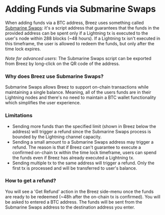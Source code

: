 # Adding Funds via Submarine Swaps

When adding funds via a BTC address, Breez uses something called [Submarine Swaps](https://www.google.com/amp/s/blog.muun.com/a-closer-look-at-submarine-swaps-in-the-lightning-network/amp/): it's a script address that guarantees that the funds in the provided address can be spent only if a Lightning tx is executed to the user's node within 288 blocks (~48 hours). If a Lightning tx isn't executed in this timeframe, the user is allowed to redeem the funds, but only after the time lock expires.

_Note for advanced users_: The Submarine Swaps script can be exported from Breez by long-click on the QR code of the address.

### Why does Breez use Submarine Swaps?
Submarine Swaps allows Breez to support on-chain transactions while maintaining a single balance. Meaning, all of the users funds are in their Lightning nodes and there's no need to maintain a BTC wallet functionality which simplifies the user experience.

### Limitations
* Sending more funds than the specified limit (shown in Breez below the address) will trigger a refund since the Submarine Swaps process is bounded by the Lightning channel capacity. 
* Sending a small amount to a Submarine Swaps address may trigger a refund. The reason is that if Breez can't guarantee to execute a confirmed on-chain tx within the time lock timeframe, users can spend the funds even if Breez has already executed a Lightning tx. 
* Sending multiple tx to the same address will trigger a refund. Only the first tx is processed and will be transferred to user's balance.

### How to get a refund?
You will see a 'Get Refund' action in the Breez side-menu once the funds are ready to be redeemed (~48h after the on-chain tx is confirmed). You will be asked to entered a BTC address. The funds will be sent from the Submarine Swaps address to the destination address you enter. 
